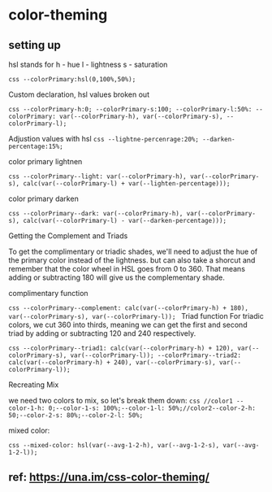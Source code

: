 # color-theming

## setting up

hsl stands for
h - hue
l - lightness
s - saturation

`css --colorPrimary:hsl(0,100%,50%); `

Custom declaration, hsl values broken out

`css --colorPrimary-h:0; --colorPrimary-s:100; --colorPrimary-l:50%: --colorPrimary: var(--colorPrimary-h), var(--colorPrimary-s), --colorPrimary-l); `

Adjustion values with hsl
`css --lightne-percenrage:20%; --darken-percentage:15%; `

color primary lightnen

`css --colorPrimary--light: var(--colorPrimary-h), var(--colorPrimary-s), calc(var(--colorPrimary-l) + var(--lighten-percentage))); `

color primary darken

`css --colorPrimary--dark: var(--colorPrimary-h), var(--colorPrimary-s), calc(var(--colorPrimary-l) - var(--darken-percentage))); `

Getting the Complement and Triads

To get the complimentary or triadic shades, we'll need to adjust the hue of the primary color instead of the lightness.
but can also take a shorcut and remember that the color wheel in HSL goes from 0 to 360. That means adding or subtracting 180 will give us the complementary shade.

complimentary function

`css --colorPrimary--complement: calc(var(--colorPrimary-h) + 180), var(--colorPrimary-s), var(--colorPrimary-l)); `
Triad function
For triadic colors, we cut 360 into thirds, meaning we can get the first and second triad by adding or subtracting 120 and 240 respectively.

`css --colorPrimary--triad1: calc(var(--colorPrimary-h) + 120), var(--colorPrimary-s), var(--colorPrimary-l)); --colorPrimary--triad2: calc(var(--colorPrimary-h) + 240), var(--colorPrimary-s), var(--colorPrimary-l));`

Recreating Mix

we need two colors to mix, so let's break them down:
`css //color1 --color-1-h: 0;--color-1-s: 100%;--color-1-l: 50%;//color2--color-2-h: 50;--color-2-s: 80%;--color-2-l: 50%;`

mixed color:

`css --mixed-color: hsl(var(--avg-1-2-h), var(--avg-1-2-s), var(--avg-1-2-l)); `

## ref: https://una.im/css-color-theming/
